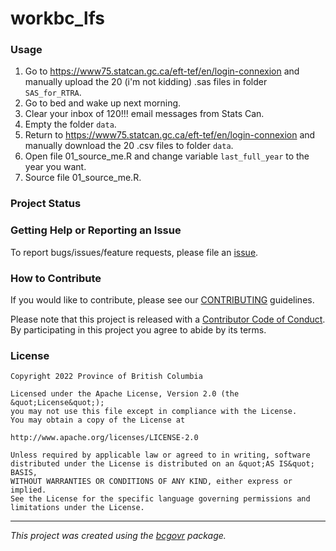 <!-- 
Add a project state badge

See <https://github.com/BCDevExchange/Our-Project-Docs/blob/master/discussion/projectstates.md> 
If you have bcgovr installed and you use RStudio, click the 'Insert BCDevex Badge' Addin.
-->

workbc_lfs
============================

### Usage

1.  Go to https://www75.statcan.gc.ca/eft-tef/en/login-connexion and manually upload the 20 (i'm not kidding) .sas files in folder `SAS_for_RTRA`.
2.  Go to bed and wake up next morning.
3.  Clear your inbox of 120!!! email messages from Stats Can.
4.  Empty the folder `data`.
5.  Return to https://www75.statcan.gc.ca/eft-tef/en/login-connexion and manually download the 20 .csv files to folder `data`.
6.  Open file 01_source_me.R and change variable `last_full_year` to the year you want.
7.  Source file 01_source_me.R.


### Project Status

### Getting Help or Reporting an Issue

To report bugs/issues/feature requests, please file an [issue](https://github.com/bcgov/workbc_lfs/issues/).

### How to Contribute

If you would like to contribute, please see our [CONTRIBUTING](CONTRIBUTING.md) guidelines.

Please note that this project is released with a [Contributor Code of Conduct](CODE_OF_CONDUCT.md). By participating in this project you agree to abide by its terms.

### License

```
Copyright 2022 Province of British Columbia

Licensed under the Apache License, Version 2.0 (the &quot;License&quot;);
you may not use this file except in compliance with the License.
You may obtain a copy of the License at

http://www.apache.org/licenses/LICENSE-2.0

Unless required by applicable law or agreed to in writing, software distributed under the License is distributed on an &quot;AS IS&quot; BASIS,
WITHOUT WARRANTIES OR CONDITIONS OF ANY KIND, either express or implied.
See the License for the specific language governing permissions and limitations under the License.
```
---
*This project was created using the [bcgovr](https://github.com/bcgov/bcgovr) package.* 
